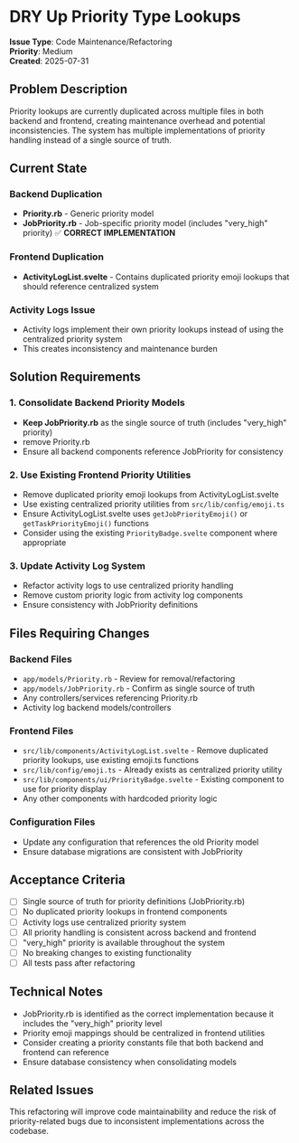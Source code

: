 # DRY Up Priority Type Lookups

**Issue Type**: Code Maintenance/Refactoring  
**Priority**: Medium  
**Created**: 2025-07-31  

## Problem Description

Priority lookups are currently duplicated across multiple files in both backend and frontend, creating maintenance overhead and potential inconsistencies. The system has multiple implementations of priority handling instead of a single source of truth.

## Current State

### Backend Duplication
- **Priority.rb** - Generic priority model
- **JobPriority.rb** - Job-specific priority model (includes "very_high" priority) ✅ **CORRECT IMPLEMENTATION**

### Frontend Duplication
- **ActivityLogList.svelte** - Contains duplicated priority emoji lookups that should reference centralized system

### Activity Logs Issue
- Activity logs implement their own priority lookups instead of using the centralized priority system
- This creates inconsistency and maintenance burden

## Solution Requirements

### 1. Consolidate Backend Priority Models
- **Keep JobPriority.rb** as the single source of truth (includes "very_high" priority)
- remove Priority.rb
- Ensure all backend components reference JobPriority for consistency

### 2. Use Existing Frontend Priority Utilities
- Remove duplicated priority emoji lookups from ActivityLogList.svelte
- Use existing centralized priority utilities from `src/lib/config/emoji.ts`
- Ensure ActivityLogList.svelte uses `getJobPriorityEmoji()` or `getTaskPriorityEmoji()` functions
- Consider using the existing `PriorityBadge.svelte` component where appropriate

### 3. Update Activity Log System
- Refactor activity logs to use centralized priority handling
- Remove custom priority logic from activity log components
- Ensure consistency with JobPriority definitions

## Files Requiring Changes

### Backend Files
- `app/models/Priority.rb` - Review for removal/refactoring
- `app/models/JobPriority.rb` - Confirm as single source of truth
- Any controllers/services referencing Priority.rb
- Activity log backend models/controllers

### Frontend Files
- `src/lib/components/ActivityLogList.svelte` - Remove duplicated priority lookups, use existing emoji.ts functions
- `src/lib/config/emoji.ts` - Already exists as centralized priority utility
- `src/lib/components/ui/PriorityBadge.svelte` - Existing component to use for priority display
- Any other components with hardcoded priority logic

### Configuration Files
- Update any configuration that references the old Priority model
- Ensure database migrations are consistent with JobPriority

## Acceptance Criteria

- [ ] Single source of truth for priority definitions (JobPriority.rb)
- [ ] No duplicated priority lookups in frontend components
- [ ] Activity logs use centralized priority system
- [ ] All priority handling is consistent across backend and frontend
- [ ] "very_high" priority is available throughout the system
- [ ] No breaking changes to existing functionality
- [ ] All tests pass after refactoring

## Technical Notes

- JobPriority.rb is identified as the correct implementation because it includes the "very_high" priority level
- Priority emoji mappings should be centralized in frontend utilities
- Consider creating a priority constants file that both backend and frontend can reference
- Ensure database consistency when consolidating models

## Related Issues

This refactoring will improve code maintainability and reduce the risk of priority-related bugs due to inconsistent implementations across the codebase.